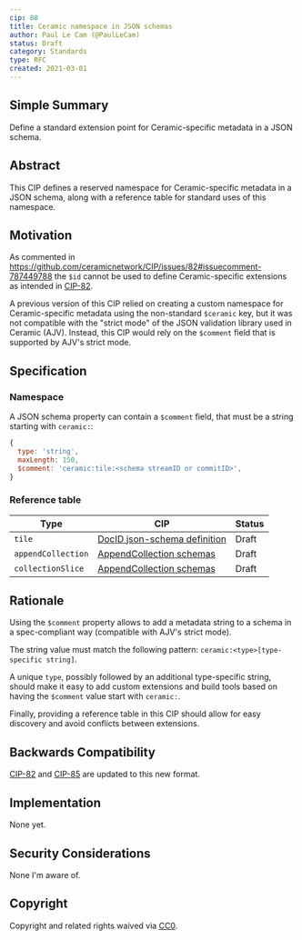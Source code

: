 ```yaml
---
cip: 88
title: Ceramic namespace in JSON schemas
author: Paul Le Cam (@PaulLeCam)
status: Draft
category: Standards
type: RFC
created: 2021-03-01
---
```


## Simple Summary

Define a standard extension point for Ceramic-specific metadata in a JSON schema.

## Abstract

This CIP defines a reserved namespace for Ceramic-specific metadata in a JSON schema, along with a reference table for standard uses of this namespace.

## Motivation

As commented in https://github.com/ceramicnetwork/CIP/issues/82#issuecomment-787449788 the `$id` cannot be used to define Ceramic-specific extensions as intended in [CIP-82](https://github.com/ceramicnetwork/CIP/blob/main/CIPs/CIP-82/CIP-82.md).

A previous version of this CIP relied on creating a custom namespace for Ceramic-specific metadata using the non-standard `$ceramic` key, but it was not compatible with the "strict mode" of the JSON validation library used in Ceramic (AJV).
Instead, this CIP would rely on the `$comment` field that is supported by AJV's strict mode.

## Specification

### Namespace

A JSON schema property can contain a `$comment` field, that must be a string starting with `ceramic:`:

```js
{
  type: 'string',
  maxLength: 150,
  $comment: 'ceramic:tile:<schema streamID or commitID>',
}
```

### Reference table

| Type               | CIP                                                                                                   | Status |
| ------------------ | ----------------------------------------------------------------------------------------------------- | ------ |
| `tile`             | [DocID json-schema definition](https://github.com/ceramicnetwork/CIP/blob/main/CIPs/CIP-82/CIP-82.md) | Draft  |
| `appendCollection` | [AppendCollection schemas](https://github.com/ceramicnetwork/CIP/blob/main/CIPs/CIP-85/CIP-85.md)     | Draft  |
| `collectionSlice`  | [AppendCollection schemas](https://github.com/ceramicnetwork/CIP/blob/main/CIPs/CIP-85/CIP-85.md)     | Draft  |

## Rationale

Using the `$comment` property allows to add a metadata string to a schema in a spec-compliant way (compatible with AJV's strict mode).

The string value must match the following pattern: `ceramic:<type>[type-specific string]`.

A unique `type`, possibly followed by an additional type-specific string, should make it easy to add custom extensions and build tools based on having the `$comment` value start with `ceramic:`.

Finally, providing a reference table in this CIP should allow for easy discovery and avoid conflicts between extensions.

## Backwards Compatibility

[CIP-82](https://github.com/ceramicnetwork/CIP/blob/main/CIPs/CIP-82/CIP-82.md) and [CIP-85](https://github.com/ceramicnetwork/CIP/pull/85) are updated to this new format.

## Implementation

None yet.

## Security Considerations

None I'm aware of.

## Copyright

Copyright and related rights waived via [CC0](https://creativecommons.org/publicdomain/zero/1.0/).
